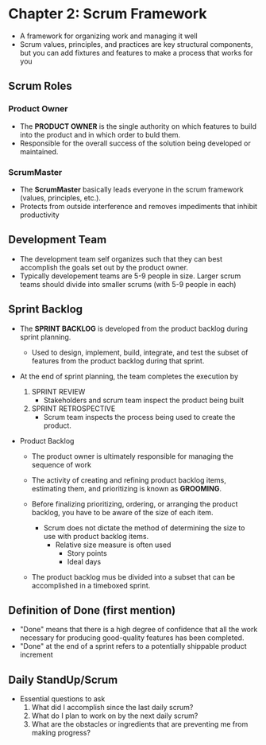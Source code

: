 # Chapter 2: Scrum Framework

- A framework for organizing work and managing it well
- Scrum values, principles, and practices are key structural components, but you
  can add fixtures and features to make a process that works for you

## Scrum Roles
### Product Owner
- The **PRODUCT OWNER** is the single authority on which features to build into
  the product and in which order to buld them.
- Responsible for the overall success of the solution being developed or
  maintained.

### ScrumMaster
- The **ScrumMaster** basically leads everyone in the scrum framework (values,
  principles, etc.).
- Protects from outside interference and removes impediments that inhibit
  productivity

## Development Team
- The development team self organizes such that they can best accomplish the
  goals set out by the product owner.
- Typically developement teams are 5-9 people in size. Larger scrum teams should
  divide into smaller scrums (with 5-9 people in each)

## Sprint Backlog
- The **SPRINT BACKLOG** is developed from the product backlog during sprint
  planning.
    - Used to design, implement, build, integrate, and test the subset of
      features from the product backlog during that sprint.

- At the end of sprint planning, the team completes the execution by
    1. SPRINT REVIEW
        - Stakeholders and scrum team inspect the product being built
    2. SPRINT RETROSPECTIVE
        - Scrum team inspects the process being used to create the product.

- Product Backlog
    - The product owner is ultimately responsible for managing the sequence of
      work
    - The activity of creating and refining product backlog items, estimating
      them, and prioritizing is known as **GROOMING**.
    - Before finalizing prioritizing, ordering, or arranging the product
      backlog, you have to be aware of the size of each item.
        - Scrum does not dictate the method of determining the size to use with
          product backlog items.
            - Relative size measure is often used
                - Story points
                - Ideal days

    - The product backlog mus be divided into a subset that can be accomplished
      in a timeboxed sprint.

## Definition of Done (first mention)
- "Done" means that there is a high degree of confidence that all the work
  necessary for producing good-quality features has been completed.
- "Done" at the end of a sprint refers to a potentially shippable product
  increment

## Daily StandUp/Scrum
- Essential questions to ask
    1. What did I accomplish since the last daily scrum?
    2. What do I plan to work on by the next daily scrum?
    3. What are the obstacles or ingredients that are preventing me from making
       progress?
